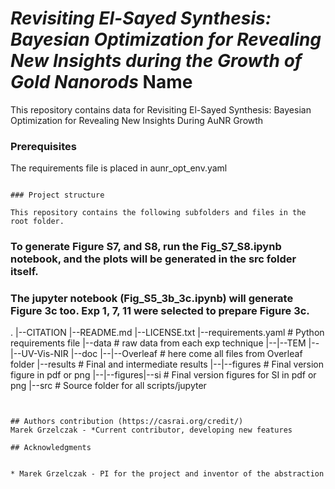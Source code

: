 # *Revisiting El-Sayed Synthesis: Bayesian Optimization for Revealing New Insights during the Growth of Gold Nanorods* Name

This repository contains data for Revisiting El-Sayed Synthesis: Bayesian Optimization for Revealing New Insights During AuNR Growth

### Prerequisites

The requirements file is placed in aunr_opt_env.yaml

```

### Project structure

This repository contains the following subfolders and files in the root folder.

```
### To generate Figure S7, and S8, run the Fig_S7_S8.ipynb notebook, and the plots will be generated in the src folder itself. 

### The jupyter notebook (Fig_S5_3b_3c.ipynb) will generate Figure 3c too. Exp 1, 7, 11 were selected to prepare Figure 3c.

.
|--CITATION
|--README.md
|--LICENSE.txt
|--requirements.yaml              # Python requirements file
|--data                          # raw data from each exp technique
|--|--TEM
|--|--UV-Vis-NIR
|--doc
|--|--Overleaf			        # here come all files from Overleaf folder
|--results						# Final and intermediate results
|--|--figures					# Final version figure in pdf or png
|--|--figures|--si         # Final version figures for SI in pdf or png
|--src							# Source folder for all scripts/jupyter

```


## Authors contribution (https://casrai.org/credit/)
Marek Grzelczak - *Current contributor, developing new features

## Acknowledgments


* Marek Grzelczak - PI for the project and inventor of the abstraction
